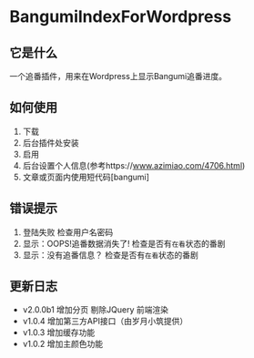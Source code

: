 # BangumiIndexForWordpress
## 它是什么
一个追番插件，用来在Wordpress上显示Bangumi追番进度。
## 如何使用
1. 下载
2. 后台插件处安装
3. 启用
4. 后台设置个人信息(参考https://www.azimiao.com/4706.html)
5. 文章或页面内使用短代码[bangumi]
## 错误提示
1. 登陆失败
    检查用户名密码
2. 显示：OOPS!追番数据消失了!
    检查是否有`在看`状态的番剧
3. 显示：没有追番信息？
    检查是否有`在看`状态的番剧
## 更新日志
- v2.0.0b1
增加分页
剔除JQuery
前端渲染
- v1.0.4
增加第三方API接口（由岁月小筑提供）
- v1.0.3
增加缓存功能
- v1.0.2
增加主颜色功能